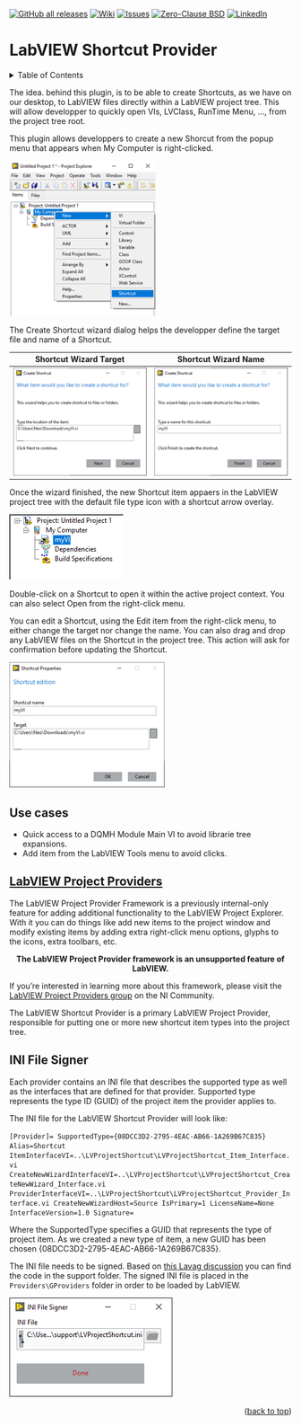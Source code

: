 <div id="top"></div>

[![GitHub all releases][release-shield]][release-url]
[![Wiki][wiki-shield]][wiki-url]
[![Issues][issues-shield]][issues-url]
[![Zero-Clause BSD][license-shield]][license-url]
[![LinkedIn][linkedin-shield]][linkedin-url]

# LabVIEW Shortcut Provider

<!-- TABLE OF CONTENTS -->
<details>
  <summary>Table of Contents</summary>
  <ol>
    <li>
      <a href="#labview-shortcut-provider">LabVIEW Shortcut Provider</a>
      <ul>
        <li><a href="#installation">Installation</a></li>
        <li><a href="#use-cases">Use Cases</a></li>
        <li><a href="#labview-project-provider">LabVIEW Project Provider</a></li>
		<li><a href="#ini-file-signer">INI File Signer</a></li>
      </ul>
    </li>
  </ol>
</details>

The idea. behind this plugin, is to be able to create Shortcuts, as we have on our desktop, to LabVIEW files directly within a LabVIEW project tree. This will allow developper to quickly open VIs, LVClass, RunTime Menu, ..., from the project tree root. 

This plugin allows developpers to create a new Shorcut from the popup menu that appears when My Computer is right-clicked. 

![PopupMenuNew](https://github.com/BenjaminRLabVIEWExtensions/lvshortcut_provider/blob/19258dcda8c912aee9dc6a3dce5ce02596cf8418/docs/LVProjectShortcut_Popup_New.png?raw=true)

The Create Shortcut wizard dialog helps the developper define the target file and name of a Shortcut. 

|Shortcut Wizard Target|Shortcut Wizard Name|
|:-:|:-:|
|![Wizard1](https://github.com/BenjaminRLabVIEWExtensions/lvshortcut_provider/blob/19258dcda8c912aee9dc6a3dce5ce02596cf8418/docs/LVProjectShortcut_Wizard_1.png?raw=true)|![Wizard2](https://github.com/BenjaminRLabVIEWExtensions/lvshortcut_provider/blob/main/docs/LVProjectShortcut_Wizard_2.png?raw=true)|

Once the wizard finished, the new Shortcut item appaers in the LabVIEW project tree with the default file type icon with a shortcut arrow overlay. 

![Item](https://github.com/BenjaminRLabVIEWExtensions/lvshortcut_provider/blob/19258dcda8c912aee9dc6a3dce5ce02596cf8418/docs/LVProjectShortcut_Item.png?raw=true)

Double-click on a Shortcut to open it within the active project context. You can also select Open from the right-click menu. 

You can edit a Shortcut, using the Edit item from the right-click menu, to either change the target nor change the name. You can also drag and drop any LabVIEW files on the Shortcut in the project tree. This action will ask for confirmation before updating the Shortcut. 

![Editor](https://github.com/BenjaminRLabVIEWExtensions/lvshortcut_provider/blob/19258dcda8c912aee9dc6a3dce5ce02596cf8418/docs/LVProjectShortcut_Item_Edit.png?raw=true)

## Use cases

- Quick access to a DQMH Module Main VI to avoid librarie tree expansions.
- Add item from the LabVIEW Tools menu to avoid clicks.

## [LabVIEW Project Providers](https://github.com/BenjaminRLabVIEWExtensions/lvshortcut_provider/blob/e5741ee46bc1d309127067791d20c036919f05c0/LabVIEW%20Project%20Provider%20Framework.md)

The LabVIEW Project Provider Framework is a previously internal-only feature for adding additional functionality to the LabVIEW Project Explorer.  With it you can do things like add new items to the project window and modify existing items by adding extra right-click menu options, glyphs to the icons, extra toolbars, etc. 

<p align="center"><b>The LabVIEW Project Provider framework is an unsupported feature of LabVIEW.</b></p>

If you’re interested in learning more about this framework, please visit the [LabVIEW Project Providers group](https://forums.ni.com/t5/LabVIEW-Project-Providers/bd-p/bymqyodmkc) on the NI Community.

The LabVIEW Shortcut Provider is a primary LabVIEW Project Provider, responsible for putting one or more new shortcut item types into the project tree.

## INI File Signer

Each provider contains an INI file that describes the supported type as well as the interfaces that are defined for that provider. Supported type represents the type ID (GUID) of the project item the provider applies to.

The INI file for the LabVIEW Shortcut Provider will look like:

`[Provider]=
SupportedType={08DCC3D2-2795-4EAC-AB66-1A269B67C835}
Alias=Shortcut
ItemInterfaceVI=..\LVProjectShortcut\LVProjectShortcut_Item_Interface.vi
CreateNewWizardInterfaceVI=..\LVProjectShortcut\LVProjectShortcut_CreateNewWizard_Interface.vi
ProviderInterfaceVI=..\LVProjectShortcut\LVProjectShortcut_Provider_Interface.vi
CreateNewWizardHost=Source
IsPrimary=1
LicenseName=None
InterfaceVersion=1.0
Signature=`

Where the SupportedType specifies a GUID that represents the type of project item. As we created a new type of item, a new GUID has been chosen {08DCC3D2-2795-4EAC-AB66-1A269B67C835}.

The INI file needs to be signed. Based on [this Lavag discussion](https://lavag.org/topic/18545-i-have-taken-the-first-step-towards-unofficially-opening-up-the-project-provider-framework/) you can find the code in the support folder. The signed INI file is placed in the `Providers\GProviders` folder in order to be loaded by LabVIEW. 

![INI File Signer](https://github.com/BenjaminRLabVIEWExtensions/lvshortcut_provider/blob/b14def59890c2543dcec5cea19424bff5ac0c385/docs/IniFileSigner.png?raw=true)

<div align="right">(<a href="#top">back to top</a>)</div>

<!-- MARKDOWN LINKS & IMAGES -->
<!-- https://www.markdownguide.org/basic-syntax/#reference-style-links -->
[release-shield]: https://img.shields.io/github/v/release/BenjaminRLabVIEWExtensions/lvshortcut_provider?color=orange&logo=labview&style=for-the-badge
[release-url]: https://github.com/BenjaminRLabVIEWExtensions/lvshortcut_provider/releases/1.0.1
[wiki-shield]: https://img.shields.io/github/discussions/BenjaminRLabVIEWExtensions/lvshortcut_provider?style=for-the-badge
[wiki-url]: https://github.com/BenjaminRLabVIEWExtensions/lvshortcut_provider/wiki
[issues-shield]: https://img.shields.io/github/issues/BenjaminRLabVIEWExtensions/lvshortcut_provider?style=for-the-badge
[issues-url]: https://github.com/BenjaminRLabVIEWExtensions/lvshortcut_provider/issues
[license-shield]: https://img.shields.io/badge/LICENSE-Zero--Clause%20BSD-green?style=for-the-badge
[license-url]: https://github.com/BenjaminRLabVIEWExtensions/lvshortcut_provider/blob/05bab73065c172d65def9be935a4523e7b06779b/LICENSE
[linkedin-shield]: https://img.shields.io/badge/-LinkedIn-black.svg?style=for-the-badge&logo=linkedin&colorB=555
[linkedin-url]: https://www.linkedin.com/in/benjaminrouffet/
